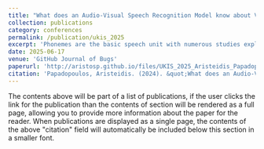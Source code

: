 ```yaml
---
title: "What does an Audio-Visual Speech Recognition Model know about Visemes?"
collection: publications
category: conferences
permalink: /publication/ukis_2025
excerpt: 'Phonemes are the basic speech unit with numerous studies exploring the inner workings of end-to-end transformer-based speech models, but they have mainly focused on Audio Speech Recognition (ASR). These studies have shown that there is significant phoneme capturing and encoding within the encoderlayers. The methodologies found in the literature include probing and the use of similarity measures, among others. Considerably less investigation into the interpretability of Audio-Visual Speech Recognition (AVSR) models has been done. In particular, no work has explored what AVSR models learn about visemes, the visual equivalent of phonemes. Our work therefore utilizes the concepts developed for ASR and applies them to AV-HuBERT, where a thorough analysis is performed to establish what the model learns about visemes.'
date: 2025-06-17
venue: 'GitHub Journal of Bugs'
paperurl: 'http://aristosp.github.io/files/UKIS_2025_Aristeidis_Papadopoulos_v2.pdf'
citation: 'Papadopoulos, Aristeidis. (2024). &quot;What does an Audio-Visual Speech Recognition Model know about Visemes?&quot;'
---
```


The contents above will be part of a list of publications, if the user clicks the link for the publication than the contents of section will be rendered as a full page, allowing you to provide more information about the paper for the reader. When publications are displayed as a single page, the contents of the above "citation" field will automatically be included below this section in a smaller font.

